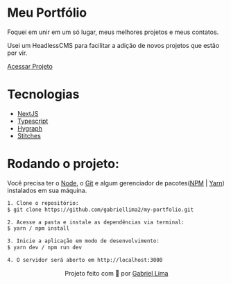 # Meu Portfólio

Foquei em unir em um só lugar, meus melhores projetos e meus contatos.

Usei um HeadlessCMS para facilitar a adição de novos projetos que estão por vir.

<a href="https://vercel.com/gabriellima2/my-portfolio">Acessar Projeto</a>

# Tecnologias

- [NextJS](https://nextjs.org/)
- [Typescript](https://www.typescriptlang.org/)
- [Hygraph](https://hygraph.com/)
- [Stitches](https://stitches.dev)

# Rodando o projeto:

Você precisa ter o [Node](https://nodejs.org/en/), o [Git](https://git-scm.com/) e algum gerenciador de pacotes([NPM](https://docs.npmjs.com/downloading-and-installing-node-js-and-npm/) | [Yarn](https://classic.yarnpkg.com/lang/en/docs/install)) instalados em sua máquina.

```bash
1. Clone o repositório:
$ git clone https://github.com/gabriellima2/my-portfolio.git

2. Acesse a pasta e instale as dependências via terminal:
$ yarn / npm install

3. Inicie a aplicação em modo de desenvolvimento:
$ yarn dev / npm run dev

4. O servidor será aberto em http://localhost:3000
```

<p align="center">Projeto feito com 💙 por <a href="https://www.linkedin.com/in/gabriel-lima-860612236">Gabriel Lima</a></p>
